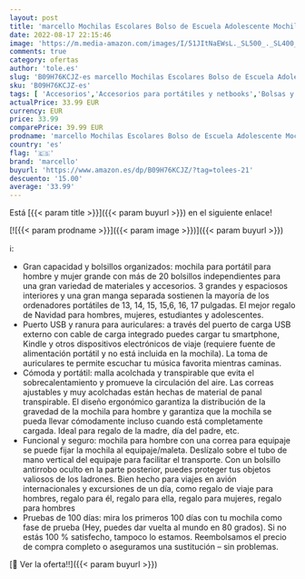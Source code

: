 ```yaml
---
layout: post
title: 'marcello Mochilas Escolares Bolso de Escuela Adolescente Mochila Hombre Mochila Mujer Mochila antirrobo Impermeable Mochila para portátil Multiusos Daypacks con Puerto de Carga USB'
date: 2022-08-17 22:15:46
image: 'https://m.media-amazon.com/images/I/51JItNaEWsL._SL500_._SL400_.jpg'
comments: true
category: ofertas
author: 'tole.es'
slug: 'B09H76KCJZ-es marcello Mochilas Escolares Bolso de Escuela Adolescente...'
sku: 'B09H76KCJZ-es'
tags: [ 'Accesorios','Accesorios para portátiles y netbooks','Bolsas y fundas para portátiles y netbooks','Informática','Mochilas para portátiles y netbooks','marcello','mochila','🇪🇸', ]
actualPrice: 33.99 EUR
currency: EUR
price: 33.99
comparePrice: 39.99 EUR
prodname: 'marcello Mochilas Escolares Bolso de Escuela Adolescente Mochila Hombre Mochila Mujer Mochila antirrobo Impermeable Mochila para portátil Multiusos Daypacks con Puerto de Carga USB'
country: 'es'
flag: '🇪🇸'
brand: 'marcello'
buyurl: 'https://www.amazon.es/dp/B09H76KCJZ/?tag=tolees-21'
descuento: '15.00'
average: '33.99'
---
```


Está [{{< param title >}}]({{< param buyurl >}}) en el siguiente enlace!

[![{{< param prodname >}}]({{< param image >}})]({{< param buyurl >}})

ℹ️:

- Gran capacidad y bolsillos organizados: mochila para portátil para hombre y mujer grande con más de 20 bolsillos independientes para una gran variedad de materiales y accesorios. 3 grandes y espaciosos interiores y una gran manga separada sostienen la mayoría de los ordenadores portátiles de 13, 14, 15, 15,6, 16, 17 pulgadas. El mejor regalo de Navidad para hombres, mujeres, estudiantes y adolescentes.
- Puerto USB y ranura para auriculares: a través del puerto de carga USB externo con cable de carga integrado puedes cargar tu smartphone, Kindle y otros dispositivos electrónicos de viaje (requiere fuente de alimentación portátil y no está incluida en la mochila). La toma de auriculares te permite escuchar tu música favorita mientras caminas.
- Cómoda y portátil: malla acolchada y transpirable que evita el sobrecalentamiento y promueve la circulación del aire. Las correas ajustables y muy acolchadas están hechas de material de panal transpirable. El diseño ergonómico garantiza la distribución de la gravedad de la mochila para hombre y garantiza que la mochila se pueda llevar cómodamente incluso cuando está completamente cargada. Ideal para regalo de la madre, día del padre, etc.
- Funcional y seguro: mochila para hombre con una correa para equipaje se puede fijar la mochila al equipaje/maleta. Deslízalo sobre el tubo de mano vertical del equipaje para facilitar el transporte. Con un bolsillo antirrobo oculto en la parte posterior, puedes proteger tus objetos valiosos de los ladrones. Bien hecho para viajes en avión internacionales y excursiones de un día, como regalo de viaje para hombres, regalo para él, regalo para ella, regalo para mujeres, regalo para hombres
- Pruebas de 100 días: mira los primeros 100 días con tu mochila como fase de prueba (Hey, puedes dar vuelta al mundo en 80 grados). Si no estás 100 % satisfecho, tampoco lo estamos. Reembolsamos el precio de compra completo o aseguramos una sustitución – sin problemas.

[🛒 Ver la oferta!!]({{< param buyurl >}})
